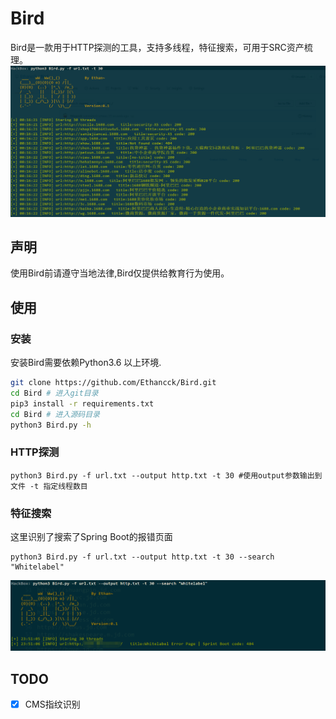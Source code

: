 # Bird
Bird是一款用于HTTP探测的工具，支持多线程，特征搜索，可用于SRC资产梳理。
![Jietu20200516-184214](./pic/tools2.png)

## 声明

使用Bird前请遵守当地法律,Bird仅提供给教育行为使用。

## 使用

### 安装
安装Bird需要依赖Python3.6 以上环境.
```bash
git clone https://github.com/Ethancck/Bird.git
cd Bird # 进入git目录
pip3 install -r requirements.txt
cd Bird # 进入源码目录
python3 Bird.py -h
```
### HTTP探测

```
python3 Bird.py -f url.txt --output http.txt -t 30 #使用output参数输出到文件 -t 指定线程数目
```
### 特征搜索
这里识别了搜索了Spring Boot的报错页面
```
python3 Bird.py -f url.txt --output http.txt -t 30 --search "Whitelabel" 
```
![Jietu20200516-184214](./pic/tools1.png)

## TODO
- [x] CMS指纹识别
